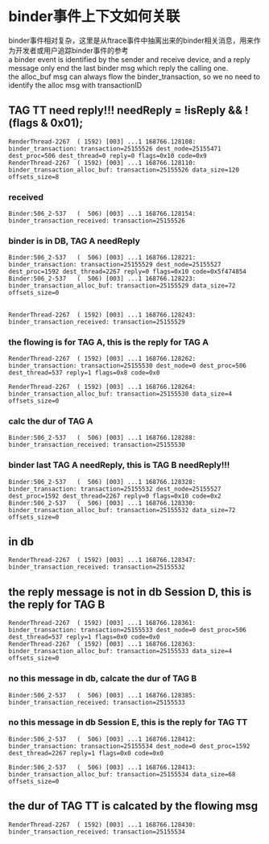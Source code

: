 # binder事件上下文如何关联
binder事件相对复杂，这里是从ftrace事件中抽离出来的binder相关消息，用来作为开发者或用户追踪binder事件的参考  
a binder event is identified by the sender and receive device, and a reply message only end
the last binder msg which reply the calling one.  
the alloc_buf msg can always flow the binder_transaction, so we no need to identify the alloc msg with transactionID  

## TAG TT need reply!!!  needReply = !isReply && !(flags & 0x01);
```
RenderThread-2267  ( 1592) [003] ...1 168766.128108: binder_transaction: transaction=25155526 dest_node=25155471 dest_proc=506 dest_thread=0 reply=0 flags=0x10 code=0x9
RenderThread-2267  ( 1592) [003] ...1 168766.128110: binder_transaction_alloc_buf: transaction=25155526 data_size=120 offsets_size=8
```
### received
```
Binder:506_2-537   (  506) [003] ...1 168766.128154: binder_transaction_received: transaction=25155526
```
### binder is in DB, TAG A needReply
```
Binder:506_2-537   (  506) [003] ...1 168766.128221: binder_transaction: transaction=25155529 dest_node=25155527 dest_proc=1592 dest_thread=2267 reply=0 flags=0x10 code=0x5f474854
Binder:506_2-537   (  506) [003] ...1 168766.128223: binder_transaction_alloc_buf: transaction=25155529 data_size=72 offsets_size=0
```
##
```
RenderThread-2267  ( 1592) [003] ...1 168766.128243: binder_transaction_received: transaction=25155529
```
### the flowing is for TAG A, this is the reply for TAG A
```
RenderThread-2267  ( 1592) [003] ...1 168766.128262: binder_transaction: transaction=25155530 dest_node=0 dest_proc=506 dest_thread=537 reply=1 flags=0x8 code=0x0

RenderThread-2267  ( 1592) [003] ...1 168766.128264: binder_transaction_alloc_buf: transaction=25155530 data_size=4 offsets_size=0
```
### calc the dur of TAG A
```
Binder:506_2-537   (  506) [003] ...1 168766.128288: binder_transaction_received: transaction=25155530
```
### binder last TAG A needReply, this is TAG B needReply!!!
```
Binder:506_2-537   (  506) [003] ...1 168766.128328: binder_transaction: transaction=25155532 dest_node=25155527 dest_proc=1592 dest_thread=2267 reply=0 flags=0x10 code=0x2
Binder:506_2-537   (  506) [003] ...1 168766.128330: binder_transaction_alloc_buf: transaction=25155532 data_size=72 offsets_size=0
```
##	in db
```
RenderThread-2267  ( 1592) [003] ...1 168766.128347: binder_transaction_received: transaction=25155532
```
## the reply message is not in db Session D, this is the reply for TAG B
```
RenderThread-2267  ( 1592) [003] ...1 168766.128361: binder_transaction: transaction=25155533 dest_node=0 dest_proc=506 dest_thread=537 reply=1 flags=0x0 code=0x0
RenderThread-2267  ( 1592) [003] ...1 168766.128363: binder_transaction_alloc_buf: transaction=25155533 data_size=4 offsets_size=0
```
### no this message in db, calcate the dur of TAG B
```
Binder:506_2-537   (  506) [003] ...1 168766.128385: binder_transaction_received: transaction=25155533
```
### no this message in db Session E, this is the reply for TAG TT
```
Binder:506_2-537   (  506) [003] ...1 168766.128412: binder_transaction: transaction=25155534 dest_node=0 dest_proc=1592 dest_thread=2267 reply=1 flags=0x0 code=0x0

Binder:506_2-537   (  506) [003] ...1 168766.128413: binder_transaction_alloc_buf: transaction=25155534 data_size=68 offsets_size=0
```
## the dur of TAG TT is calcated by the flowing msg 
```
RenderThread-2267  ( 1592) [003] ...1 168766.128430: binder_transaction_received: transaction=25155534
```